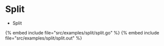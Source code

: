 # Split

* Split

{% embed include file="src/examples/split/split.go" %}
{% embed include file="src/examples/split/split.out" %}


